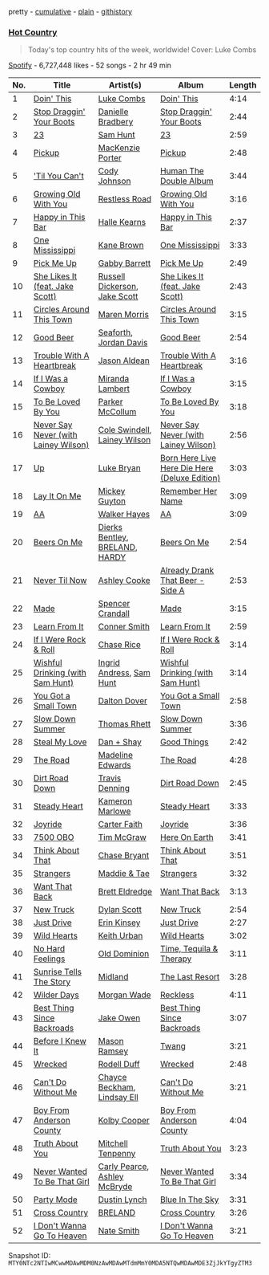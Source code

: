 pretty - [cumulative](/playlists/cumulative/37i9dQZF1DX1lVhptIYRda.md) - [plain](/playlists/plain/37i9dQZF1DX1lVhptIYRda) - [githistory](https://github.githistory.xyz/mackorone/spotify-playlist-archive/blob/main/playlists/plain/37i9dQZF1DX1lVhptIYRda)

### [Hot Country](https://open.spotify.com/playlist/37i9dQZF1DX1lVhptIYRda)

> Today's top country hits of the week, worldwide! Cover: Luke Combs

[Spotify](https://open.spotify.com/user/spotify) - 6,727,448 likes - 52 songs - 2 hr 49 min

| No. | Title | Artist(s) | Album | Length |
|---|---|---|---|---|
| 1 | [Doin' This](https://open.spotify.com/track/4GyD3o5hWoyCuYpdlzZlRL) | [Luke Combs](https://open.spotify.com/artist/718COspgdWOnwOFpJHRZHS) | [Doin' This](https://open.spotify.com/album/6bpCbQ5GTNZ9IE1nvJ0zQA) | 4:14 |
| 2 | [Stop Draggin' Your Boots](https://open.spotify.com/track/0ODaBMQ3tbTefbmbMWTwdT) | [Danielle Bradbery](https://open.spotify.com/artist/5iqStkZi6QmG8sgQZQrfGN) | [Stop Draggin' Your Boots](https://open.spotify.com/album/4uWN7YSR2HKkNkrlY9HiQP) | 2:44 |
| 3 | [23](https://open.spotify.com/track/4PuAqZlL1tkidkuxfDlLbF) | [Sam Hunt](https://open.spotify.com/artist/2kucQ9jQwuD8jWdtR9Ef38) | [23](https://open.spotify.com/album/3i5LIueVgxjgCu1TIZOraP) | 2:59 |
| 4 | [Pickup](https://open.spotify.com/track/2kEhQe0BVtY8IIaFE5ALA0) | [MacKenzie Porter](https://open.spotify.com/artist/6nXco5Q3cJJ0ZutnBOsSpq) | [Pickup](https://open.spotify.com/album/75yTVtHRGlobA0IvgGG59X) | 2:48 |
| 5 | ['Til You Can't](https://open.spotify.com/track/4k3lPl8YTKuY8c1HelVnm3) | [Cody Johnson](https://open.spotify.com/artist/6zLBxLdl60ekBLpawtT63I) | [Human The Double Album](https://open.spotify.com/album/3og8X1LYiVq3nPdMxpM9Wb) | 3:44 |
| 6 | [Growing Old With You](https://open.spotify.com/track/5n4kMW5dn7MHFhXQuJb9zG) | [Restless Road](https://open.spotify.com/artist/5XLWHp9tjK7PWm7SMcvo2q) | [Growing Old With You](https://open.spotify.com/album/161OJ4mZwXGzdeLI2jibXZ) | 3:16 |
| 7 | [Happy in This Bar](https://open.spotify.com/track/1Gp7GfpmFy7DTYAWZ5wERJ) | [Halle Kearns](https://open.spotify.com/artist/1qhXfHiXKvDP2563X2uFpY) | [Happy in This Bar](https://open.spotify.com/album/6Ibrf4RYLLKOYFQGNO7xFl) | 2:37 |
| 8 | [One Mississippi](https://open.spotify.com/track/4FdPnT2cFrpWCmWZd7GXc3) | [Kane Brown](https://open.spotify.com/artist/3oSJ7TBVCWMDMiYjXNiCKE) | [One Mississippi](https://open.spotify.com/album/3VCaKLIlIDrfKvurZcTmBl) | 3:33 |
| 9 | [Pick Me Up](https://open.spotify.com/track/7xNYZeFtrB05pi9tc6lEeb) | [Gabby Barrett](https://open.spotify.com/artist/6Iz3eq2aQGFf7TbGT2iahL) | [Pick Me Up](https://open.spotify.com/album/0AFaIppKjr2lO1pCjx1wK5) | 2:49 |
| 10 | [She Likes It \(feat\. Jake Scott\)](https://open.spotify.com/track/6VVqPBFZIbcmv14zNfOc13) | [Russell Dickerson](https://open.spotify.com/artist/1E2AEtxaFaJtH0lO7kgNKw), [Jake Scott](https://open.spotify.com/artist/0DxPHf2flBAcV2SnZPg3SV) | [She Likes It \(feat\. Jake Scott\)](https://open.spotify.com/album/6w0l7fLsiJTgVAgoxMzBIu) | 2:43 |
| 11 | [Circles Around This Town](https://open.spotify.com/track/13G5xv1wUKvJYbK0wYmioN) | [Maren Morris](https://open.spotify.com/artist/6WY7D3jk8zTrHtmkqqo5GI) | [Circles Around This Town](https://open.spotify.com/album/2MeNs8IOs7udC2CuiFKmlZ) | 3:15 |
| 12 | [Good Beer](https://open.spotify.com/track/55M9eKCXJFCpid6WBVyEct) | [Seaforth](https://open.spotify.com/artist/1ryJB2bhfYjjIt8kqy4BoG), [Jordan Davis](https://open.spotify.com/artist/77kULmXAQ6vWer7IIHdGzI) | [Good Beer](https://open.spotify.com/album/3PuVtau24hELLklY6dcd3q) | 2:54 |
| 13 | [Trouble With A Heartbreak](https://open.spotify.com/track/4lSNyiHil3tuiwtvEpN1qq) | [Jason Aldean](https://open.spotify.com/artist/3FfvYsEGaIb52QPXhg4DcH) | [Trouble With A Heartbreak](https://open.spotify.com/album/3hs2Iakgld3yGrrcJSpg28) | 3:16 |
| 14 | [If I Was a Cowboy](https://open.spotify.com/track/6F7UOC6fPWOkPqybOWBHSv) | [Miranda Lambert](https://open.spotify.com/artist/66lH4jAE7pqPlOlzUKbwA0) | [If I Was a Cowboy](https://open.spotify.com/album/30ECcjA3lMZPRpdJDyHAnT) | 3:15 |
| 15 | [To Be Loved By You](https://open.spotify.com/track/5Ykc3Wr4L4wef5QDdaaxM7) | [Parker McCollum](https://open.spotify.com/artist/0Z8XVUAOBPM4x12wKnFHEQ) | [To Be Loved By You](https://open.spotify.com/album/6Vtd35xUUyiFApy5kFdqVu) | 3:18 |
| 16 | [Never Say Never \(with Lainey Wilson\)](https://open.spotify.com/track/03kCiUPjdAV9ur9ugm8PQT) | [Cole Swindell](https://open.spotify.com/artist/1mfDfLsMxYcOOZkzBxvSVW), [Lainey Wilson](https://open.spotify.com/artist/6tPHARSq45lQ8BSALCfkFC) | [Never Say Never \(with Lainey Wilson\)](https://open.spotify.com/album/1aW42KGi7ll4z6ALSwfv70) | 2:56 |
| 17 | [Up](https://open.spotify.com/track/1GOMHxclGDvkcODCfYuuje) | [Luke Bryan](https://open.spotify.com/artist/0BvkDsjIUla7X0k6CSWh1I) | [Born Here Live Here Die Here \(Deluxe Edition\)](https://open.spotify.com/album/1Trg5OuUpkNFLF21HdbOg6) | 3:03 |
| 18 | [Lay It On Me](https://open.spotify.com/track/0O9quVZcM3pNu9VPuhfY9m) | [Mickey Guyton](https://open.spotify.com/artist/6nfN5B7Jmi853SHa9106Hz) | [Remember Her Name](https://open.spotify.com/album/29WY4kjzCtXpWrYyywIUnD) | 3:09 |
| 19 | [AA](https://open.spotify.com/track/77oKig47u34qCCFWKMfu1e) | [Walker Hayes](https://open.spotify.com/artist/7sKxqpSqbIzphAKAhrqvlf) | [AA](https://open.spotify.com/album/7m5hJYb9a0sxNstIKm3PPz) | 3:09 |
| 20 | [Beers On Me](https://open.spotify.com/track/19ZzEzb4BVK1wVO4brrmZz) | [Dierks Bentley](https://open.spotify.com/artist/7x8nK0m0cP2ksQf0mjWdPS), [BRELAND](https://open.spotify.com/artist/0C86lmpnwiyLDUiyo4d0P1), [HARDY](https://open.spotify.com/artist/5QNm7E7RU2m64l6Gliu8Oy) | [Beers On Me](https://open.spotify.com/album/5MCXOrCsU3R1xQ3kLI4oXM) | 2:54 |
| 21 | [Never Til Now](https://open.spotify.com/track/2t6lQWC69f2ybmd6VTO2vU) | [Ashley Cooke](https://open.spotify.com/artist/2qwXeRk8VBAegbUnf3xdyi) | [Already Drank That Beer \- Side A](https://open.spotify.com/album/1gH6cnZFuxGpRqv7R1da7r) | 2:53 |
| 22 | [Made](https://open.spotify.com/track/4G644pINN0ZYIxyqeyuT4b) | [Spencer Crandall](https://open.spotify.com/artist/6to2NJmRWY1h7rLU4c9TyG) | [Made](https://open.spotify.com/album/4h4ZmlKntuJzWox0Ci3Q0i) | 3:15 |
| 23 | [Learn From It](https://open.spotify.com/track/2CqfyB7PQznYxHNSmmF6lE) | [Conner Smith](https://open.spotify.com/artist/0y2FPygoi6LVc75pxCgsMk) | [Learn From It](https://open.spotify.com/album/7vFiXBUWlapCxGcKni9vh0) | 2:59 |
| 24 | [If I Were Rock & Roll](https://open.spotify.com/track/7GMXESVLghURYtnMXl7Ngn) | [Chase Rice](https://open.spotify.com/artist/6pBNfggcZZDCmb0p92OnGn) | [If I Were Rock & Roll](https://open.spotify.com/album/5th0dWTiQ0WkGINantPzEC) | 3:14 |
| 25 | [Wishful Drinking \(with Sam Hunt\)](https://open.spotify.com/track/3HGnIIdHYIbkowzLk8UHbE) | [Ingrid Andress](https://open.spotify.com/artist/0jPnVIasXzBYjrlpO5irii), [Sam Hunt](https://open.spotify.com/artist/2kucQ9jQwuD8jWdtR9Ef38) | [Wishful Drinking \(with Sam Hunt\)](https://open.spotify.com/album/2vb8B3MYGjfYlGch4KlEfe) | 3:14 |
| 26 | [You Got a Small Town](https://open.spotify.com/track/0uxbkVqzKkxeVszRa0LFnb) | [Dalton Dover](https://open.spotify.com/artist/5xF3SekjB3b2VO0FKN3K0A) | [You Got a Small Town](https://open.spotify.com/album/2dRiCtzyR2XKR4mwwU370t) | 2:58 |
| 27 | [Slow Down Summer](https://open.spotify.com/track/1fff5nZGyRJtFLkOrSSwOU) | [Thomas Rhett](https://open.spotify.com/artist/6x2LnllRG5uGarZMsD4iO8) | [Slow Down Summer](https://open.spotify.com/album/6uWWkRv3qKdFcFyayL1Vw4) | 3:36 |
| 28 | [Steal My Love](https://open.spotify.com/track/0vzSAyinyA619ZbrOaAi04) | [Dan + Shay](https://open.spotify.com/artist/7z5WFjZAIYejWy0NI5lv4T) | [Good Things](https://open.spotify.com/album/7L8IHgiomfEpxOm61vgPTm) | 2:42 |
| 29 | [The Road](https://open.spotify.com/track/6IsIpPApmefLa6dfop4xYX) | [Madeline Edwards](https://open.spotify.com/artist/3eJCIS7ytlYvT3pgReuWWa) | [The Road](https://open.spotify.com/album/4wXPYoDHriG75HyGDPtXiq) | 4:28 |
| 30 | [Dirt Road Down](https://open.spotify.com/track/5gTQD1FjKMqUisgSD0uyb1) | [Travis Denning](https://open.spotify.com/artist/6CegFHnUqJcOBipgphZ2CJ) | [Dirt Road Down](https://open.spotify.com/album/0It8BS2aYEgexa65TJbp18) | 2:45 |
| 31 | [Steady Heart](https://open.spotify.com/track/4QakuMSCrvw79FQV55xx6T) | [Kameron Marlowe](https://open.spotify.com/artist/31n3CN1jSC5ALUJ9dwT8UI) | [Steady Heart](https://open.spotify.com/album/0q2SQtfrwBE53MnkEo82W9) | 3:33 |
| 32 | [Joyride](https://open.spotify.com/track/56WqFKgyrRZd6CugD7Adjh) | [Carter Faith](https://open.spotify.com/artist/4X5CTYQmx1NNyz9S1IpNko) | [Joyride](https://open.spotify.com/album/4GtZQ2uTWGcd40naFI7vYF) | 3:36 |
| 33 | [7500 OBO](https://open.spotify.com/track/7A4WmJcWx6KrVRfQ2CP8e7) | [Tim McGraw](https://open.spotify.com/artist/6roFdX1y5BYSbp60OTJWMd) | [Here On Earth](https://open.spotify.com/album/1txWLNMKiZ5K6ezFMtyjLM) | 3:41 |
| 34 | [Think About That](https://open.spotify.com/track/0ZKJTquGSbkNpgTlQBWXAD) | [Chase Bryant](https://open.spotify.com/artist/7io3MyhMxDZoBYXp4rlRFA) | [Think About That](https://open.spotify.com/album/61rLv4iz256rZ5ZliRWsDz) | 3:51 |
| 35 | [Strangers](https://open.spotify.com/track/3u6YTdxBfx3dzIC5qJ9Afu) | [Maddie & Tae](https://open.spotify.com/artist/34bhyY8jfKez7uKakMfy4y) | [Strangers](https://open.spotify.com/album/07xNmQBSa65Wxv8qPsFaLY) | 3:32 |
| 36 | [Want That Back](https://open.spotify.com/track/64n7p9bHvB2OMksxeUyQi1) | [Brett Eldredge](https://open.spotify.com/artist/0qSX3s5pJnAlSsgsCne8Cz) | [Want That Back](https://open.spotify.com/album/6AOh6aXLoWxFlbfh9xPvZ2) | 3:13 |
| 37 | [New Truck](https://open.spotify.com/track/4MDYIbU6I29Gjiu7JATTIJ) | [Dylan Scott](https://open.spotify.com/artist/78YqeIji3mgAS2K1Maca6x) | [New Truck](https://open.spotify.com/album/3497MUjpGLcslVVb9ZeteM) | 2:54 |
| 38 | [Just Drive](https://open.spotify.com/track/6JSH36hKFusIabTu1egYO5) | [Erin Kinsey](https://open.spotify.com/artist/5TtSGhhCPt56x4ZPfg7DFq) | [Just Drive](https://open.spotify.com/album/0qI3s1Bbvq8En1KWpJ4qVy) | 2:27 |
| 39 | [Wild Hearts](https://open.spotify.com/track/0BQpyaFrb78b9uobWNheqx) | [Keith Urban](https://open.spotify.com/artist/0u2FHSq3ln94y5Q57xazwf) | [Wild Hearts](https://open.spotify.com/album/4zxsqQuLQMHfG48BZI3A2Y) | 3:02 |
| 40 | [No Hard Feelings](https://open.spotify.com/track/3YaycOQk7PoQpl7YdvmWdX) | [Old Dominion](https://open.spotify.com/artist/6y8XlgIV8BLlIg1tT1R10i) | [Time, Tequila & Therapy](https://open.spotify.com/album/1yjrtwm2ru1qPGBPBUDE0x) | 3:11 |
| 41 | [Sunrise Tells The Story](https://open.spotify.com/track/7fCHWKWhCKPlAKmTqOEMM4) | [Midland](https://open.spotify.com/artist/1DTZRmlVZBxx2wRQBtx6yi) | [The Last Resort](https://open.spotify.com/album/2Dn1ksd9NBbnM7jLhF8ou2) | 3:28 |
| 42 | [Wilder Days](https://open.spotify.com/track/0XxNamjHxu0ercIQmWNkRT) | [Morgan Wade](https://open.spotify.com/artist/4eYE8Z6cfEHEdG22lTyucP) | [Reckless](https://open.spotify.com/album/4DGpT3ZtTOumlxhbmw69DD) | 4:11 |
| 43 | [Best Thing Since Backroads](https://open.spotify.com/track/0R1REdJZIDy7IS3DybdBce) | [Jake Owen](https://open.spotify.com/artist/1n2pb9Tsfe4SwAjmUac6YT) | [Best Thing Since Backroads](https://open.spotify.com/album/0V5GJsZdw3zXfrz2oKUhue) | 3:07 |
| 44 | [Before I Knew It](https://open.spotify.com/track/3cqWSJzuxZCsglpaxWtosT) | [Mason Ramsey](https://open.spotify.com/artist/6xvpfMjWTougrRRtK7iikz) | [Twang](https://open.spotify.com/album/5VbW7e3Ej3H1K5qZ74U42S) | 3:21 |
| 45 | [Wrecked](https://open.spotify.com/track/06eu1Ntmqj1XQT7kspc0mN) | [Rodell Duff](https://open.spotify.com/artist/4JMY9dX6C0SYxm1YEGAEky) | [Wrecked](https://open.spotify.com/album/63WJUkOUzblbgJ5AK5eb27) | 2:48 |
| 46 | [Can't Do Without Me](https://open.spotify.com/track/6Wy1WU6nkioVn681Rom3SP) | [Chayce Beckham](https://open.spotify.com/artist/5ujvZU2thXjZgFKPUt1rDt), [Lindsay Ell](https://open.spotify.com/artist/4lpA7MWpQpY7hKkwfLxw2Q) | [Can't Do Without Me](https://open.spotify.com/album/7rMux0Or1QJ7PW6AAm25D4) | 3:21 |
| 47 | [Boy From Anderson County](https://open.spotify.com/track/6H4TyfdTbm1bIaBkXiyvvw) | [Kolby Cooper](https://open.spotify.com/artist/2dz0ijxEHh6AzUzQBwBSKx) | [Boy From Anderson County](https://open.spotify.com/album/2Mo6Xc2RfhJD6QkmRjYdid) | 4:04 |
| 48 | [Truth About You](https://open.spotify.com/track/4Qum1kECNQrpREev5fvAQ4) | [Mitchell Tenpenny](https://open.spotify.com/artist/1p6CdzJRoicjRcSdWoB9Qc) | [Truth About You](https://open.spotify.com/album/3XoK5Dz1cSeeRi5bbO2Gbt) | 3:23 |
| 49 | [Never Wanted To Be That Girl](https://open.spotify.com/track/3TuMOIzXkhKFDNHyQ7Mo8J) | [Carly Pearce](https://open.spotify.com/artist/4sIl4BTo9l9KqEi0Y3RE72), [Ashley McBryde](https://open.spotify.com/artist/371jpyGdoChzUASOIG2ECV) | [Never Wanted To Be That Girl](https://open.spotify.com/album/3dmVohUADaRH81z0AETGev) | 3:34 |
| 50 | [Party Mode](https://open.spotify.com/track/7ivOkXLuP1182ZtzA54Vbw) | [Dustin Lynch](https://open.spotify.com/artist/1dID9zgn0OV0Y8ud7Mh2tS) | [Blue In The Sky](https://open.spotify.com/album/7a7203P5zJNwU8ASjhbIzz) | 3:31 |
| 51 | [Cross Country](https://open.spotify.com/track/2YgwcrRc33vIWgv5n2TNZ9) | [BRELAND](https://open.spotify.com/artist/0C86lmpnwiyLDUiyo4d0P1) | [Cross Country](https://open.spotify.com/album/7jXPuZKd5DMTZGzwucgne4) | 3:26 |
| 52 | [I Don't Wanna Go To Heaven](https://open.spotify.com/track/55lJN2gIzJM9SCfwzxAEjf) | [Nate Smith](https://open.spotify.com/artist/4NYMUsIcUUsBHbV9DICa5x) | [I Don't Wanna Go To Heaven](https://open.spotify.com/album/34SxCd3VfttsdTekzG6ROb) | 3:21 |

Snapshot ID: `MTY0NTc2NTIwMCwwMDAwMDM0NzAwMDAwMTdmMmY0MDA5NTQwMDAwMDE3ZjJkYTgyZTM3`